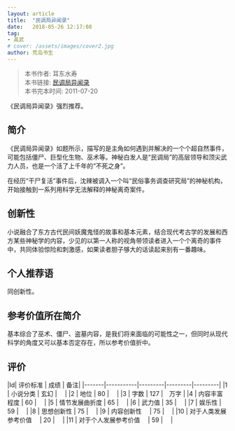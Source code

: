```yaml
---
layout: article
title:  "民调局异闻录"
date:   2018-05-26 12:17:08
tag:
- 高武
# cover: /assets/images/cover2.jpg
author: 荒岛书生
---
```


> 本书作者:  耳东水寿  
> 本书链接:  [民调局异闻录](http://www.mindiaojuyiwenlu.com/)  
> 本书完本时间: 2011-07-20

《民调局异闻录》强烈推荐。
<!---more--->

## 简介
《民调局异闻录》如题所示，描写的是主角如何遇到并解决的一个个超自然事件，可能包括僵尸、巨型化生物、巫术等。神秘白发人是“民调局”的高层领导和顶尖武力人员，也是一个活了上千年的“不死之身”。

在经历“干尸复活”事件后，沈辣被调入一个叫“民俗事务调查研究局”的神秘机构，开始接触到一系列用科学无法解释的神秘离奇案件。

## 创新性
小说融合了东方古代民间妖魔鬼怪的故事和基本元素，结合现代考古学的发展和西方某些神秘学的内容，少见的以第一人称的视角带领读者进入一个个离奇的事件中，共同体验惊险和刺激感，如果读者胆子够大的话读起来别有一番趣味。

## 个人推荐语
同创新性。

## 参考价值所在简介
基本综合了巫术、僵尸、盗墓内容，是我们将来面临的可能性之一，但同时从现代科学的角度又可以基本否定存在，所以参考价值折中。

## 评价

|Id| 评价标准   |  成绩 | 备注|
|-------|-----------|---------|---------|---------|
|1 | 小说分类        | 玄幻  |　 |
|2 | 地位            | 80  |　 |
|3 | 字数            | 127  |　万字 |
|4 | 内容丰富程度     | 60  |　 |
|5 | 情节发展曲折度    | 65  |　 |
|6 | 武力值          | 35  |　 |
|7 | 娱乐性           | 59  |　 |
|8 | 思想创新性       | 75  |　 |
|9 | 内容创新性　      | 75  |　 |
|10 | 对于人类发展参考价值　        | 20  |　 |
|11 | 对于个人发展参考价值　        | 59  |　 |